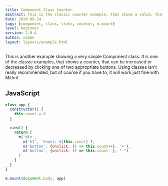 ```yaml
---
title: Component Class Counter
abstract: This is the classic counter example, that shows a value, that can be increased or decreased by clicking on of two buttons.
date: 2020-09-24
tags: [component, class, state, counter, m.mount]
level: beginner
version: 2.0.4
author: osban
layout: layouts/example.html
---
```


This is another example showing a very simple Component class.
It is one of the classic examples, that shows a counter, that can be increased or decreased by clicking one of two appropriate buttons.
Using classes isn't really recommended, but of course if you have to, it will work just fine with Mithril.

## JavaScript

~~~js
class app {
  constructor() {
    this.count = 0
  }

  view() {
    return [
      m('div',
        m('h1', `Count: ${this.count}`),
        m('button', {onclick: () => this.count++}, '+'),
        m('button', {onclick: () => this.count--}, "-")
      )
    ]
  }
}

m.mount(document.body, app)
~~~
